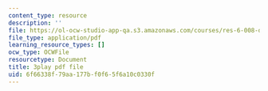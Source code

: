```yaml
---
content_type: resource
description: ''
file: https://ol-ocw-studio-app-qa.s3.amazonaws.com/courses/res-6-008-digital-signal-processing-spring-2011/6f66338f79aa177bf0f65f6a10c0330f_zBJMh-m9b1E.pdf
file_type: application/pdf
learning_resource_types: []
ocw_type: OCWFile
resourcetype: Document
title: 3play pdf file
uid: 6f66338f-79aa-177b-f0f6-5f6a10c0330f
---
```

